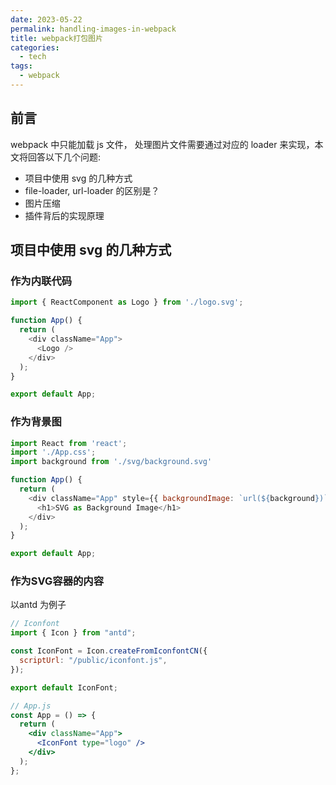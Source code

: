 ```yaml
---
date: 2023-05-22
permalink: handling-images-in-webpack
title: webpack打包图片
categories:
  - tech
tags:
  - webpack
---
```


## 前言

webpack 中只能加载 js 文件， 处理图片文件需要通过对应的 loader 来实现，本文将回答以下几个问题:

- 项目中使用 svg 的几种方式
- file-loader, url-loader 的区别是？
- 图片压缩
- 插件背后的实现原理

## 项目中使用 svg 的几种方式

### 作为内联代码

```js
import { ReactComponent as Logo } from './logo.svg';

function App() {
  return (
    <div className="App">
      <Logo />
    </div>
  );
}

export default App;

```

### 作为背景图
```js
import React from 'react';
import './App.css';
import background from './svg/background.svg'

function App() {
  return (
    <div className="App" style={{ backgroundImage: `url(${background})` }}>
      <h1>SVG as Background Image</h1>
    </div>
  );
}

export default App;
```


### 作为SVG容器的内容

以antd 为例子

```jsx
// Iconfont
import { Icon } from "antd";

const IconFont = Icon.createFromIconfontCN({
  scriptUrl: "/public/iconfont.js",
});

export default IconFont;

// App.js
const App = () => {
  return (
    <div className="App">
      <IconFont type="logo" />
    </div>
  );
};
```
